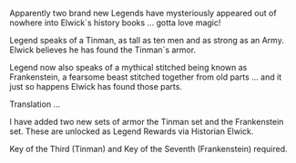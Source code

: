 ---
---
Apparently two brand new Legends have mysteriously appeared out of nowhere into Elwick\`s history books ... gotta love magic!

Legend speaks of a Tinman, as tall as ten men and as strong as an Army. Elwick believes he has found the Tinman\`s armor.

Legend now also speaks of a mythical stitched being known as Frankenstein, a fearsome beast stitched together from old parts ... and it just so happens Elwick has found those parts.

Translation ...

I have added two new sets of armor the Tinman set and the Frankenstein set. These are unlocked as Legend Rewards via Historian Elwick.

Key of the Third (Tinman) and Key of the Seventh (Frankenstein) required.